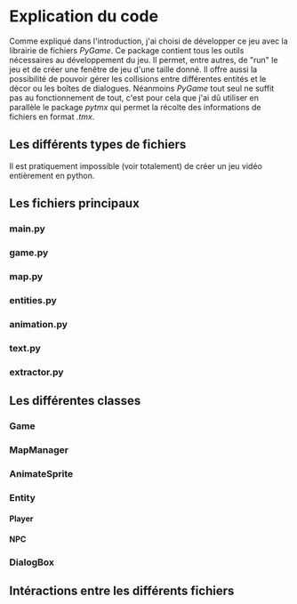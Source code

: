 # Explication du code
Comme expliqué dans l'introduction, j'ai choisi de développer ce jeu avec la librairie de fichiers _PyGame_. Ce package contient tous les outils nécessaires au développement du jeu. Il permet, entre autres, de "run" le jeu et de créer une fenêtre de jeu d'une taille donné. Il offre aussi la possibilité de pouvoir gérer les collisions entre différentes entités et le décor ou les boîtes de dialogues. Néanmoins _PyGame_ tout seul ne suffit pas au fonctionnement de tout, c'est pour cela que j'ai dû utiliser en parallèle le package _pytmx_ qui permet la récolte des informations de fichiers en format _.tmx_.

## Les différents types de fichiers
Il est pratiquement impossible (voir totalement) de créer un jeu vidéo entièrement en python.

## Les fichiers principaux

### main.py

### game.py

### map.py

### entities.py

### animation.py

### text.py

### extractor.py


## Les différentes classes

### Game

### MapManager

### AnimateSprite

### Entity

#### Player

#### NPC

### DialogBox

## Intéractions entre les différents fichiers


